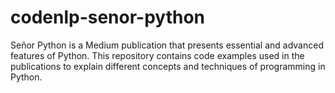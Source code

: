 # codenlp-senor-python
Señor Python is a Medium publication that presents essential and advanced features of Python. This repository contains code examples used in the publications to explain different concepts and techniques of programming in Python.

